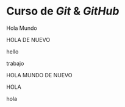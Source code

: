 # Curso de _Git_ & _GitHub_

Hola Mundo

HOLA DE NUEVO

hello

trabajo

HOLA MUNDO DE NUEVO

HOLA

hola


